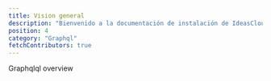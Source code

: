 ```yaml
---
title: Vision general
description: "Bienvenido a la documentación de instalación de IdeasCloud. Aquí encontrarás activos útiles para crear cualquier tipo de proyecto."
position: 4
category: "Graphql"
fetchContributors: true
---
```


Graphqlql overview

<molecules-github-user-list :items="$contributors"></molecules-github-user-list>
